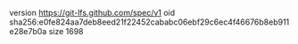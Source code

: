 version https://git-lfs.github.com/spec/v1
oid sha256:e0fe824aa7deb8eed21f22452cababc06ebf29c6ec4f46676b8eb911e28e7b0a
size 1698
